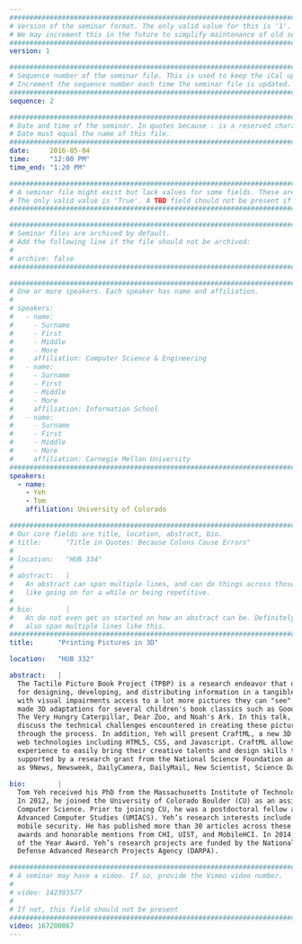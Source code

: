 ```yaml
---
################################################################################
# Version of the seminar format. The only valid value for this is '1'. 
# We may increment this in the future to simplify maintenance of old seminars.
################################################################################
version: 1

################################################################################
# Sequence number of the seminar file. This is used to keep the iCal up to date.
# Increment the sequence number each time the seminar file is updated.
################################################################################
sequence: 2

################################################################################
# Date and time of the seminar. In quotes because : is a reserved character.
# Date must equal the name of this file.
################################################################################
date:     2016-05-04
time:     "12:00 PM"
time_end: "1:20 PM"

################################################################################
# A seminar file might exist but lack values for some fields. These are 'TBD'. 
# The only valid value is 'True'. A TBD field should not be present if 'False'.
################################################################################

################################################################################
# Seminar files are archived by default.
# Add the following line if the file should not be archived:
#
# archive: false
################################################################################

################################################################################
# One or more speakers. Each speaker has name and affiliation.
#
# speakers:
#   - name: 
#     - Surname
#     - First
#     - Middle
#     - More
#     affiliation: Computer Science & Engineering 
#   - name: 
#     - Surname
#     - First
#     - Middle
#     - More
#     affiliation: Information School 
#   - name: 
#     - Surname
#     - First
#     - Middle
#     - More
#     affiliation: Carnegie Mellon University 
################################################################################
speakers:
  - name:
    - Yeh
    - Tom
    affiliation: University of Colorado

################################################################################
# Our core fields are title, location, abstract, bio.
# title:      "Title in Quotes: Because Colons Cause Errors"
# 
# location:   "HUB 334"
# 
# abstract:   |
#   An abstract can span multiple lines, and can do things across those lines,
#   like going on for a while or being repetitive.
# 
# bio:        |
#   An do not even get us started on how an abstract can be. Definitely can
#   also span multiple lines like this.
################################################################################
title:      "Printing Pictures in 3D"

location:   "HUB 332"

abstract:   |
  The Tactile Picture Book Project (TPBP) is a research endeavor that utilizes 3D printing as a new media platform
  for designing, developing, and distributing information in a tangible format. The mission of TPBP is to give children
  with visual impairments access to a lot more pictures they can "see" by touch and feel. To date, the TPBP team has
  made 3D adaptations for several children's book classics such as Goodnight Moon, Harold and the Purple Crayon,
  The Very Hungry Caterpillar, Dear Zoo, and Noah's Ark. In this talk, Yeh will demonstrate examples of 3D pictures,
  discuss the technical challenges encountered in creating these pictures, and share the many valuable lessons learned
  through the process. In addition, Yeh will present CraftML, a new 3D modeling markup language designed to mimic common
  web technologies including HTML5, CSS, and Javascript. CraftML allows web designers without prior 3D modeling
  experience to easily bring their creative talents and design skills to the domain of 3D modeling. The TPBP is
  supported by a research grant from the National Science Foundation and has appeared in several news outlets such
  as 9News, Newsweek, DailyCamera, DailyMail, New Scientist, Science Daily, and NPR.
  
bio:        |
  Tom Yeh received his PhD from the Massachusetts Institute of Technology for studying vision-based user interfaces.
  In 2012, he joined the University of Colorado Boulder (CU) as an assistant professor in the Department of
  Computer Science. Prior to joining CU, he was a postdoctoral fellow at the University of Maryland Institute for
  Advanced Computer Studies (UMIACS). Yeh’s research interests include 3D printing, big data, citizen science, and
  mobile security. He has published more than 30 articles across these interest areas. He has received best paper
  awards and honorable mentions from CHI, UIST, and MobileHCI. In 2014, he received the Student Affairs Faculty
  of the Year Award. Yeh’s research projects are funded by the National Science Foundation (NSF) and the
  Defense Advanced Research Projects Agency (DARPA).

################################################################################
# A seminar may have a video. If so, provide the Vimeo video number.
#
# video: 142303577
#
# If not, this field should not be present 
################################################################################
video: 167200867
---
```

